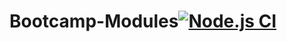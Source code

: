 # Bootcamp-Modules[![Node.js CI](https://github.com/dubulahla2/Bootcamp-Modules/actions/workflows/node.js.yml/badge.svg)](https://github.com/dubulahla2/Bootcamp-Modules/actions/workflows/node.js.yml)
